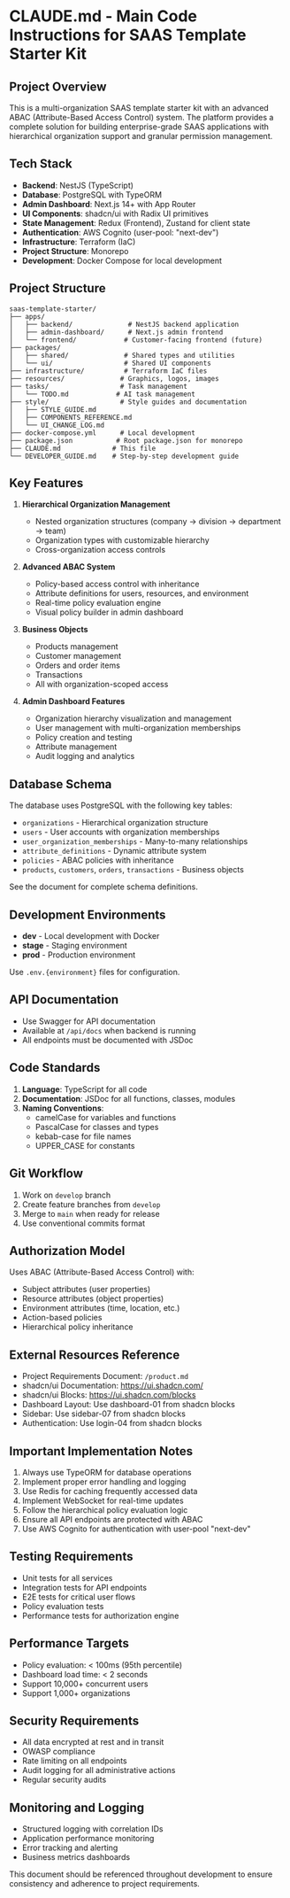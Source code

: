 # CLAUDE.md - Main Code Instructions for SAAS Template Starter Kit

## Project Overview
This is a multi-organization SAAS template starter kit with an advanced ABAC (Attribute-Based Access Control) system. The platform provides a complete solution for building enterprise-grade SAAS applications with hierarchical organization support and granular permission management.

## Tech Stack
- **Backend**: NestJS (TypeScript)
- **Database**: PostgreSQL with TypeORM
- **Admin Dashboard**: Next.js 14+ with App Router
- **UI Components**: shadcn/ui with Radix UI primitives
- **State Management**: Redux (Frontend), Zustand for client state
- **Authentication**: AWS Cognito (user-pool: "next-dev")
- **Infrastructure**: Terraform (IaC)
- **Project Structure**: Monorepo
- **Development**: Docker Compose for local development

## Project Structure
```
saas-template-starter/
├── apps/
│   ├── backend/              # NestJS backend application
│   ├── admin-dashboard/      # Next.js admin frontend
│   └── frontend/            # Customer-facing frontend (future)
├── packages/
│   ├── shared/              # Shared types and utilities
│   └── ui/                  # Shared UI components
├── infrastructure/          # Terraform IaC files
├── resources/              # Graphics, logos, images
├── tasks/                  # Task management
│   └── TODO.md            # AI task management
├── style/                  # Style guides and documentation
│   ├── STYLE_GUIDE.md
│   ├── COMPONENTS_REFERENCE.md
│   └── UI_CHANGE_LOG.md
├── docker-compose.yml      # Local development
├── package.json           # Root package.json for monorepo
├── CLAUDE.md             # This file
└── DEVELOPER_GUIDE.md    # Step-by-step development guide
```

## Key Features
1. **Hierarchical Organization Management**
   - Nested organization structures (company → division → department → team)
   - Organization types with customizable hierarchy
   - Cross-organization access controls

2. **Advanced ABAC System**
   - Policy-based access control with inheritance
   - Attribute definitions for users, resources, and environment
   - Real-time policy evaluation engine
   - Visual policy builder in admin dashboard

3. **Business Objects**
   - Products management
   - Customer management
   - Orders and order items
   - Transactions
   - All with organization-scoped access

4. **Admin Dashboard Features**
   - Organization hierarchy visualization and management
   - User management with multi-organization memberships
   - Policy creation and testing
   - Attribute management
   - Audit logging and analytics

## Database Schema
The database uses PostgreSQL with the following key tables:
- `organizations` - Hierarchical organization structure
- `users` - User accounts with organization memberships
- `user_organization_memberships` - Many-to-many relationships
- `attribute_definitions` - Dynamic attribute system
- `policies` - ABAC policies with inheritance
- `products`, `customers`, `orders`, `transactions` - Business objects

See the document for complete schema definitions.

## Development Environments
- **dev** - Local development with Docker
- **stage** - Staging environment
- **prod** - Production environment

Use `.env.{environment}` files for configuration.

## API Documentation
- Use Swagger for API documentation
- Available at `/api/docs` when backend is running
- All endpoints must be documented with JSDoc

## Code Standards
1. **Language**: TypeScript for all code
2. **Documentation**: JSDoc for all functions, classes, modules
3. **Naming Conventions**:
   - camelCase for variables and functions
   - PascalCase for classes and types
   - kebab-case for file names
   - UPPER_CASE for constants

## Git Workflow
1. Work on `develop` branch
2. Create feature branches from `develop`
3. Merge to `main` when ready for release
4. Use conventional commits format

## Authorization Model
Uses ABAC (Attribute-Based Access Control) with:
- Subject attributes (user properties)
- Resource attributes (object properties)
- Environment attributes (time, location, etc.)
- Action-based policies
- Hierarchical policy inheritance

## External Resources Reference
- Project Requirements Document: `/product.md`
- shadcn/ui Documentation: https://ui.shadcn.com/
- shadcn/ui Blocks: https://ui.shadcn.com/blocks
- Dashboard Layout: Use dashboard-01 from shadcn blocks
- Sidebar: Use sidebar-07 from shadcn blocks
- Authentication: Use login-04 from shadcn blocks

## Important Implementation Notes
1. Always use TypeORM for database operations
2. Implement proper error handling and logging
3. Use Redis for caching frequently accessed data
4. Implement WebSocket for real-time updates
5. Follow the hierarchical policy evaluation logic
6. Ensure all API endpoints are protected with ABAC
7. Use AWS Cognito for authentication with user-pool "next-dev"

## Testing Requirements
- Unit tests for all services
- Integration tests for API endpoints
- E2E tests for critical user flows
- Policy evaluation tests
- Performance tests for authorization engine

## Performance Targets
- Policy evaluation: < 100ms (95th percentile)
- Dashboard load time: < 2 seconds
- Support 10,000+ concurrent users
- Support 1,000+ organizations

## Security Requirements
- All data encrypted at rest and in transit
- OWASP compliance
- Rate limiting on all endpoints
- Audit logging for all administrative actions
- Regular security audits

## Monitoring and Logging
- Structured logging with correlation IDs
- Application performance monitoring
- Error tracking and alerting
- Business metrics dashboards

This document should be referenced throughout development to ensure consistency and adherence to project requirements.